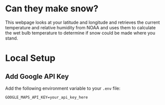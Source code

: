 # Can they make snow?
This webpage looks at your latitude and longitude and retrieves the current temperature and relative humidity from NOAA and uses them to calculate the wet bulb temperature to determine if snow could be made where you stand.

# Local Setup
## Add Google API Key
Add the following environment variable to your `.env` file:

```env
GOOGLE_MAPS_API_KEY=your_api_key_here
```
